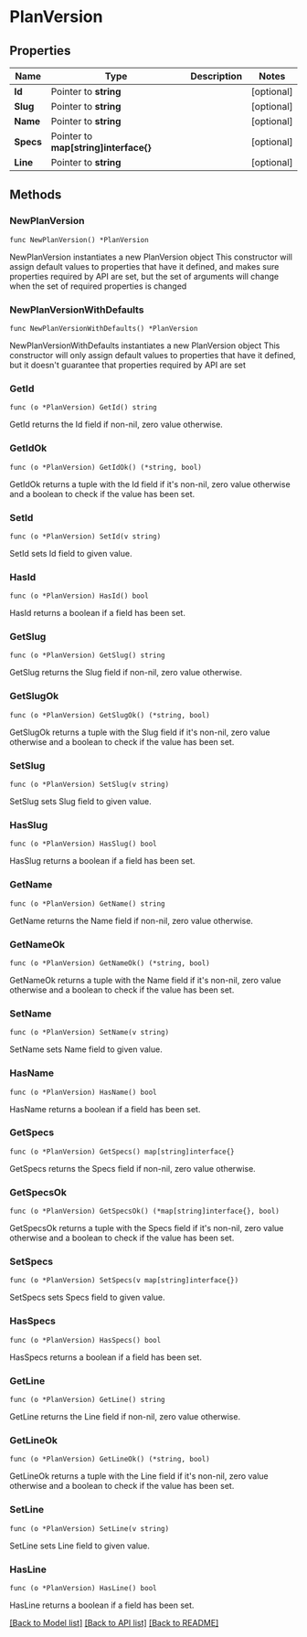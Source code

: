 # PlanVersion

## Properties

Name | Type | Description | Notes
------------ | ------------- | ------------- | -------------
**Id** | Pointer to **string** |  | [optional] 
**Slug** | Pointer to **string** |  | [optional] 
**Name** | Pointer to **string** |  | [optional] 
**Specs** | Pointer to **map[string]interface{}** |  | [optional] 
**Line** | Pointer to **string** |  | [optional] 

## Methods

### NewPlanVersion

`func NewPlanVersion() *PlanVersion`

NewPlanVersion instantiates a new PlanVersion object
This constructor will assign default values to properties that have it defined,
and makes sure properties required by API are set, but the set of arguments
will change when the set of required properties is changed

### NewPlanVersionWithDefaults

`func NewPlanVersionWithDefaults() *PlanVersion`

NewPlanVersionWithDefaults instantiates a new PlanVersion object
This constructor will only assign default values to properties that have it defined,
but it doesn't guarantee that properties required by API are set

### GetId

`func (o *PlanVersion) GetId() string`

GetId returns the Id field if non-nil, zero value otherwise.

### GetIdOk

`func (o *PlanVersion) GetIdOk() (*string, bool)`

GetIdOk returns a tuple with the Id field if it's non-nil, zero value otherwise
and a boolean to check if the value has been set.

### SetId

`func (o *PlanVersion) SetId(v string)`

SetId sets Id field to given value.

### HasId

`func (o *PlanVersion) HasId() bool`

HasId returns a boolean if a field has been set.

### GetSlug

`func (o *PlanVersion) GetSlug() string`

GetSlug returns the Slug field if non-nil, zero value otherwise.

### GetSlugOk

`func (o *PlanVersion) GetSlugOk() (*string, bool)`

GetSlugOk returns a tuple with the Slug field if it's non-nil, zero value otherwise
and a boolean to check if the value has been set.

### SetSlug

`func (o *PlanVersion) SetSlug(v string)`

SetSlug sets Slug field to given value.

### HasSlug

`func (o *PlanVersion) HasSlug() bool`

HasSlug returns a boolean if a field has been set.

### GetName

`func (o *PlanVersion) GetName() string`

GetName returns the Name field if non-nil, zero value otherwise.

### GetNameOk

`func (o *PlanVersion) GetNameOk() (*string, bool)`

GetNameOk returns a tuple with the Name field if it's non-nil, zero value otherwise
and a boolean to check if the value has been set.

### SetName

`func (o *PlanVersion) SetName(v string)`

SetName sets Name field to given value.

### HasName

`func (o *PlanVersion) HasName() bool`

HasName returns a boolean if a field has been set.

### GetSpecs

`func (o *PlanVersion) GetSpecs() map[string]interface{}`

GetSpecs returns the Specs field if non-nil, zero value otherwise.

### GetSpecsOk

`func (o *PlanVersion) GetSpecsOk() (*map[string]interface{}, bool)`

GetSpecsOk returns a tuple with the Specs field if it's non-nil, zero value otherwise
and a boolean to check if the value has been set.

### SetSpecs

`func (o *PlanVersion) SetSpecs(v map[string]interface{})`

SetSpecs sets Specs field to given value.

### HasSpecs

`func (o *PlanVersion) HasSpecs() bool`

HasSpecs returns a boolean if a field has been set.

### GetLine

`func (o *PlanVersion) GetLine() string`

GetLine returns the Line field if non-nil, zero value otherwise.

### GetLineOk

`func (o *PlanVersion) GetLineOk() (*string, bool)`

GetLineOk returns a tuple with the Line field if it's non-nil, zero value otherwise
and a boolean to check if the value has been set.

### SetLine

`func (o *PlanVersion) SetLine(v string)`

SetLine sets Line field to given value.

### HasLine

`func (o *PlanVersion) HasLine() bool`

HasLine returns a boolean if a field has been set.


[[Back to Model list]](../README.md#documentation-for-models) [[Back to API list]](../README.md#documentation-for-api-endpoints) [[Back to README]](../README.md)


